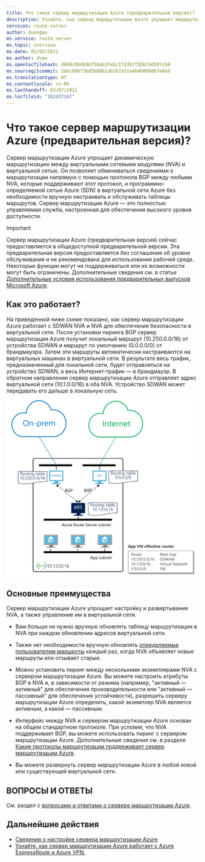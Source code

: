 ```yaml
---
title: Что такое сервер маршрутизации Azure (предварительная версия)?
description: Узнайте, как сервер маршрутизации Azure упрощает маршрутизацию между виртуальными сетевыми модулями (NVA) и виртуальной сетью.
services: route-server
author: duongau
ms.service: route-server
ms.topic: overview
ms.date: 03/02/2021
ms.author: duau
ms.openlocfilehash: d868c064b96f58ab3febc1fd3b7f20b74d507cb0
ms.sourcegitcommit: 5bbc00673bd5b86b1ab2b7a31a4b4b066087e8ed
ms.translationtype: HT
ms.contentlocale: ru-RU
ms.lasthandoff: 03/07/2021
ms.locfileid: "102437167"
---
```

# <a name="what-is-azure-route-server-preview"></a>Что такое сервер маршрутизации Azure (предварительная версия)? 

Сервер маршрутизации Azure упрощает динамическую маршрутизацию между виртуальными сетевыми модулями (NVA) и виртуальной сетью. Он позволяет обмениваться сведениями о маршрутизации напрямую с помощью протокола BGP между любыми NVA, которые поддерживают этот протокол, и программно-определяемой сетью Azure (SDN) в виртуальной сети Azure без необходимости вручную настраивать и обслуживать таблицы маршрутов. Сервер маршрутизации Azure — это полностью управляемая служба, настроенная для обеспечения высокого уровня доступности.

> [!IMPORTANT]
> Сервер маршрутизации Azure (предварительная версия) сейчас предоставляется в общедоступной предварительной версии.
> Эта предварительная версия предоставляется без соглашения об уровне обслуживания и не рекомендована для использования рабочей среде. Некоторые функции могут не поддерживаться или их возможности могут быть ограничены.
> Дополнительные сведения см. в статье [Дополнительные условия использования предварительных выпусков Microsoft Azure](https://azure.microsoft.com/support/legal/preview-supplemental-terms/).

## <a name="how-does-it-work"></a>Как это работает?

На приведенной ниже схеме показано, как сервер маршрутизации Azure работает с SDWAN NVA и NVA для обеспечения безопасности в виртуальной сети. После установки пиринга BGP сервер маршрутизации Azure получит локальный маршрут (10.250.0.0/16) от устройства SDWAN и маршрут по умолчанию (0.0.0.0/0) от брандмауэра. Затем эти маршруты автоматически настраиваются на виртуальных машинах в виртуальной сети. В результате весь трафик, предназначенный для локальной сети, будет отправляться на устройство SDWAN, а весь Интернет-трафик — в брандмауэр. В обратном направлении сервер маршрутизации Azure отправляет адрес виртуальной сети (10.1.0.0/16) в оба NVA. Устройство SDWAN может передавать его дальше в локальную сеть.

![Схема, на которой показан сервер маршрутизации Azure, настроенный в виртуальной сети.](./media/overview/route-server-overview.png)

## <a name="key-benefits"></a>Основные преимущества 

Сервер маршрутизации Azure упрощает настройку и развертывание NVA, а также управление им в виртуальной сети.  

* Вам больше не нужно вручную обновлять таблицу маршрутизации в NVA при каждом обновлении адресов виртуальной сети. 

* Также нет необходимости вручную обновлять [определяемые пользователем маршруты](../virtual-network/virtual-networks-udr-overview.md) каждый раз, когда NVA объявляет новые маршруты или отзывает старые. 

* Можно установить пиринг между несколькими экземплярами NVA с сервером маршрутизации Azure. Вы можете настроить атрибуты BGP в NVA и, в зависимости от режима (например, "активный — активный" для обеспечения производительности или "активный — пассивный" для обеспечения устойчивости), разрешить серверу маршрутизации Azure определить, какой экземпляр NVA является активным, а какой — пассивным. 

* Интерфейс между NVA и сервером маршрутизации Azure основан на общем стандартном протоколе. При условии, что NVA поддерживает BGP, вы можете использовать пиринг с сервером маршрутизации Azure. Дополнительные сведения см. в разделе [Какие протоколы маршрутизации поддерживает сервер маршрутизации Azure](route-server-faq.md#protocol).

* Вы можете развернуть сервер маршрутизации Azure в любой новой или существующей виртуальной сети. 

## <a name="faq"></a>ВОПРОСЫ И ОТВЕТЫ

См. раздел с [вопросами и ответами о сервере маршрутизации Azure](route-server-faq.md).

## <a name="next-steps"></a>Дальнейшие действия

- [Сведения о настройке сервера маршрутизации Azure](quickstart-configure-route-server-powershell.md)
- [Узнайте, как сервер маршрутизации Azure работает с Azure ExpressRoute и Azure VPN.](expressroute-vpn-support.md)
